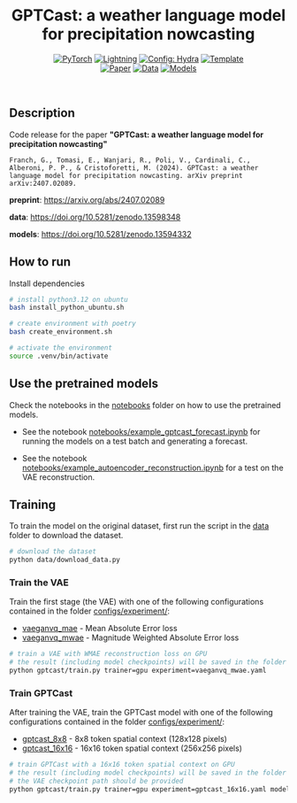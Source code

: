 <div align="center">

# GPTCast: a weather language model for precipitation nowcasting

<a href="https://pytorch.org/get-started/locally/"><img alt="PyTorch" src="https://img.shields.io/badge/PyTorch-ee4c2c?logo=pytorch&logoColor=white"></a>
<a href="https://pytorchlightning.ai/"><img alt="Lightning" src="https://img.shields.io/badge/-Lightning-792ee5?logo=pytorchlightning&logoColor=white"></a>
<a href="https://hydra.cc/"><img alt="Config: Hydra" src="https://img.shields.io/badge/Config-Hydra-89b8cd"></a>
<a href="https://github.com/ashleve/lightning-hydra-template"><img alt="Template" src="https://img.shields.io/badge/-Lightning--Hydra--Template-017F2F?style=flat&logo=github&labelColor=gray"></a><br>
[![Paper](http://img.shields.io/badge/paper-arxiv.2407.02089-B31B1B.svg)](https://arxiv.org/abs/2407.02089)
[![Data](http://img.shields.io/badge/Data-Zenodo-4b44ce.svg)](https://doi.org/10.5281/zenodo.13598348)
[![Models](http://img.shields.io/badge/Models-Zenodo-4b44ce.svg)](https://doi.org/10.5281/zenodo.13594332)

</div>

<br>

## Description

Code release for the paper <b>"GPTCast: a weather language model for precipitation nowcasting"</b>

```
Franch, G., Tomasi, E., Wanjari, R., Poli, V., Cardinali, C., Alberoni, P. P., & Cristoforetti, M. (2024). GPTCast: a weather language model for precipitation nowcasting. arXiv preprint arXiv:2407.02089.
```

<b>preprint</b>: https://arxiv.org/abs/2407.02089

<b>data</b>: https://doi.org/10.5281/zenodo.13598348

<b>models</b>: https://doi.org/10.5281/zenodo.13594332


## How to run

Install dependencies

```bash
# install python3.12 on ubuntu
bash install_python_ubuntu.sh

# create environment with poetry
bash create_environment.sh

# activate the environment
source .venv/bin/activate 
```

## Use the pretrained models

Check the notebooks in the [notebooks](notebooks/) folder on how to use the pretrained models.

- See the notebook [notebooks/example_gptcast_forecast.ipynb](notebooks/example_gptcast_forecast.ipynb) for running the models on a test batch and generating a forecast.

- See the notebook [notebooks/example_autoencoder_reconstruction.ipynb](notebooks/example_autoencoder_reconstruction.ipynb) for a test on the VAE reconstruction.

## Training

To train the model on the original dataset, first run the script in the [data](data/) folder to download the dataset.

```bash
# download the dataset
python data/download_data.py
```

### Train the VAE
Train the first stage (the VAE) with one of the following configurations contained in the folder [configs/experiment/](configs/experiment/):
- [vaeganvq_mae](configs/experiment/vaeganvq_mae.yaml) - Mean Absolute Error loss
- [vaeganvq_mwae](configs/experiment/vaeganvq_mwae.yaml) - Magnitude Weighted Absolute Error loss

```bash
# train a VAE with WMAE reconstruction loss on GPU
# the result (including model checkpoints) will be saved in the folder `logs/train/`
python gptcast/train.py trainer=gpu experiment=vaeganvq_mwae.yaml 
```

### Train GPTCast
After training the VAE, train the GPTCast model with one of the following configurations contained in the folder [configs/experiment/](configs/experiment/):
- [gptcast_8x8](configs/experiment/gptcast_8x8.yaml) - 8x8 token spatial context (128x128 pixels)
- [gptcast_16x16](configs/experiment/gptcast_16x16.yaml) - 16x16 token spatial context (256x256 pixels)

```bash
# train GPTCast with a 16x16 token spatial context on GPU
# the result (including model checkpoints) will be saved in the folder `logs/train/`
# the VAE checkpoint path should be provided
python gptcast/train.py trainer=gpu experiment=gptcast_16x16.yaml model.first_stage.ckpt_path=<path_to_vae_checkpoint>
```

